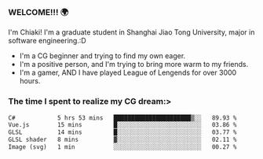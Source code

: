 ### WELCOME!!! 🌍

I'm Chiaki! I'm a graduate student in Shanghai Jiao Tong University, major in software engineering.:D

-  I'm a CG beginner and trying to find my own eager. 
-  I'm a positive person, and I'm trying to bring more warm to my friends.
-  I'm a gamer, AND I have played League of Lengends for over 3000 hours.


### The time I spent to realize my CG dream:>
<!--START_SECTION:waka-->

```txt
C#            5 hrs 53 mins   ██████████████████████▒░░   89.93 %
Vue.js        15 mins         █░░░░░░░░░░░░░░░░░░░░░░░░   03.86 %
GLSL          14 mins         █░░░░░░░░░░░░░░░░░░░░░░░░   03.77 %
GLSL shader   8 mins          ▓░░░░░░░░░░░░░░░░░░░░░░░░   02.11 %
Image (svg)   1 min           ░░░░░░░░░░░░░░░░░░░░░░░░░   00.27 %
```

<!--END_SECTION:waka-->

<!--
**Chiaki-meow/Chiaki-meow** is a ✨ _special_ ✨ repository because its `README.md` (this file) appears on your GitHub profile.

Here are some ideas to get you started:

- 🔭 I’m currently working on ...
- 🌱 I’m currently learning ...
- 👯 I’m looking to collaborate on ...
- 🤔 I’m looking for help with ...
- 💬 Ask me about ...
- 📫 How to reach me: ...
- 😄 Pronouns: ...
- ⚡ Fun fact: ...
-->
